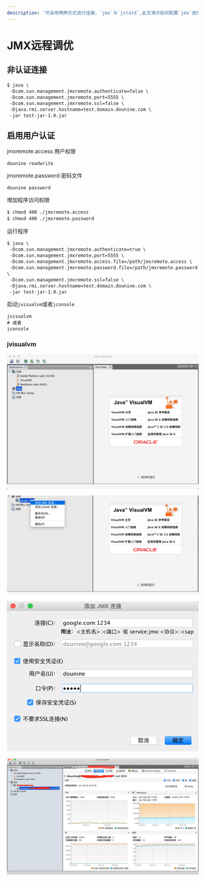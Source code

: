 ```yaml
---
description: '可采用两种方式进行连接，`jmx`与`jstatd`,此文演示如何配置`jmx`进行连接调优'
---
```


# JMX远程调优

## 非认证连接

```text
$ java \
 -Dcom.sun.management.jmxremote.authenticate=false \
 -Dcom.sun.management.jmxremote.port=5555 \
 -Dcom.sun.management.jmxremote.ssl=false \
 -Djava.rmi.server.hostname=test.domain.dounine.com \
 -jar test-jar-1.0.jar
```

## 启用用户认证

jmxremote.access 用户权限

```text
dounine readwrite
```

jmxremote.password 密码文件

```text
dounine password
```

增加程序访问权限

```bash
$ chmod 400 ./jmxremote.access
$ chmod 400 ./jmxremote.password
```

运行程序

```text
$ java \
 -Dcom.sun.management.jmxremote.authenticate=true \
 -Dcom.sun.management.jmxremote.port=5555 \
 -Dcom.sun.management.jmxremote.access.file=/path/jmxremote.access \
 -Dcom.sun.management.jmxremote.password.file=/path/jmxremote.password \
 -Dcom.sun.management.jmxremote.ssl=false \
 -Djava.rmi.server.hostname=test.domain.dounine.com \
 -jar test-jar-1.0.jar
```

启动`jvisualvm`或者`jconsole`

```text
jvisualvm
# 或者
jconsole
```

### jvisualvm

![&#x6253;&#x5F00;&#x8F6F;&#x4EF6;](../../../.gitbook/assets/image%20%282%29.png)

![&#x6DFB;&#x52A0;&#x8FDC;&#x7A0B;&#x4E3B;&#x673A;&#x5730;&#x626F;](../../../.gitbook/assets/image%20%283%29.png)

![&#x6388;&#x6743;&#x914D;&#x7F6E;](../../../.gitbook/assets/image%20%286%29.png)

![&#x6210;&#x529F;&#x6548;&#x679C;](../../../.gitbook/assets/image%20%287%29.png)


